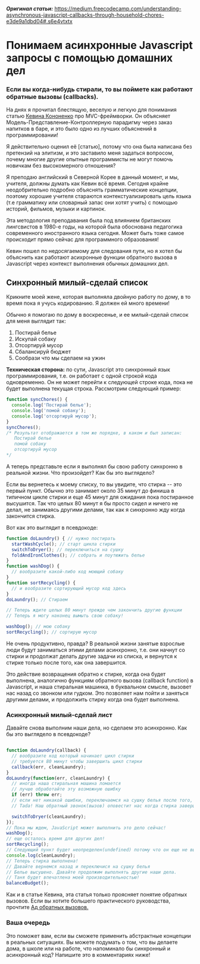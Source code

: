 ***Оригинал статьи:*** https://medium.freecodecamp.com/understanding-asynchronous-javascript-callbacks-through-household-chores-e3de9a1dbd04#.s6e4vtxtx

# Понимаем асинхронные Javascript запросы с помощью домашних дел

### Если вы когда-нибудь стирали, то вы поймете как работают обратные вызовы (callbacks).

На днях я прочитал блестящую, веселую и легкую для понимания статью [Кевина Кононенко](https://medium.com/@kevink) про MVC-фреймворки. Он объясняет Модель-Представление-Контроллерную парадигму через заказ напитков в баре, и это было одно из лучших объяснений в программировании!

Я действительно оценил её [статью], потому что она была написана без претензий на элитизм, и это заставило меня задаться вопросом, почему многие другие опытные программисты не могут помочь новичкам без высокомерного отношения?

Я преподаю английский в Северной Корее в данный момент, и мы, учителя, должны думать как Кевин всё время. Сегодня крайне неодобрительно подробно объяснять грамматические концепции, поэтому хорошие учителя стараются контекстуализировать цель языка (т.е грамматику или словарный запас они хотят учить) с помощью историй, фильмов, музыки и картинок.

Эта методология преподавания была под влиянием британских лингсвистов в 1980-е годы, на которой была обоснована педагогика современного иностранного языка сегодня. Может быть тоже самое происходит прямо сейчас для программного образования!

Кевин пошел по недосягаемому для следования пути, но я хотел бы объяснить как работают асихронные функции обратного вызова в Javascript через контекст выполнения обычных домашних дел.

## Синхронный милый-сделай список

Крикните моей жене, которая выполняла двойную работу по дому, в то время пока я учусь кодированию. Я должен ей много времени!

Обычно я помогаю по дому в воскресенье, и ее милый-сделай список для меня выглядит так:

1. Постирай белье
2. Искупай собаку
3. Отсортируй мусор
4. Сбалансируй бюджет
5. Сообрази что мы сделаем на ужин

**Техническая сторона:** по сути, Javascript это синхронный язык программирования, т.е. он работает с одной строкой кода одновременно. Он не может перейти к следующей строке кода, пока не будет выполнена текущая строка. Рассмотрим следующий пример:

```Javascript
function syncChores() {
  console.log('Постирай белье');
  console.log('помой собаку');
  console.log('отсортируй мусор');
}
syncChores();
/* Результат отображается в том же порядке, в каком и был записан:
   Постирай белье
   помой собаку
   отсортируй мусор
*/

```

А теперь представьте если я выполнял бы свою работу синхронно в реальной жизни. Что произойдет? Как бы это выглядело?

Если вы вернетесь к моему списку, то вы увидите, что стирка -- это первый пункт. Обычно это занимает около 35 минут до финиша в типичном цикле стирки и еще 45 минут для ожидания пока постиранное высушится. Так что целых 80 минут я бы просто сидел и ничего не делал, не занимаясь другими делами, так как я синхронно жду когда закончится стирка.

Вот как это выглядит в псевдокоде:

```Javascript
function doLaundry() { // нужно постирать
  startWashCycle(); // старт цикла стирки
  switchToDryer(); // переключиться на сушку
  foldAndIronClothes(); // собрать и поутюжить белье
}
function washDog() {
  // вообразите какой-либо код моющий собаку
}
function sortRecycling() {
  // и вообразите сортирующий мусор код здесь
}
doLaundry(); // Стираем

// Теперь ждите целых 80 минут прежде чем закончить другие функции
// Теперь я могу наконец вымыть свою собаку!

washDog(); // мою собаку
sortRecycling(); // сортирую мусор

```

Не очень продуктивно, правда? В реальной жизни занятые взрослые люди будут заниматься этими делами асинхронно, т.е. они начнут со стирки и продолжат делать другие задачи из списка, и вернутся к стирке только после того, как она завершится.

Это действие возвращения обратно к стирке, когда она будет выполнена, аналогично функциям обратного вызова (callback function) в Javascript, и наша стиральная машинка, в буквальном смысле, вызовет нас назад со звонком или гудком. Это позволяет нам пойти и заняться другими делами, и продолжить стирку когда она будет выполнена.

###  Асинхронный милый-сделай лист

Давайте снова выполним наши дела, но сделаем это асинхронно. Как бы это выглядело в псевдокоде?

```Javascript

function doLaundry(callback) {
  // вообразите код который начинает цикл стирки
  // требуется 80 минут чтобы завершить цикл стирки
  callback(err, cleanLaundry);
}
doLaundry(function(err, cleanLaundry) {
  // иногда наша стиральная машина ломается
  // лучше обработайте эту возможную ошибку
  if (err) throw err;
  // если нет никакой ошибки, переключаемся на сушку белья после того, как постиралось белье
  // Tada! Наш обратный звонок(вызов) оповестит нас когда стирка завершится!

  switchToDryer(cleanLaundry);
});
// Пока мы ждем, JavaScript может выполнить это дело сейчас!
washDog();
// еще осталось время для других дел!
sortRecycling();
// Следующий пункт будет неопределен(undefined) потому что он еще не выполнен
console.log(cleanLaundry);
// Теперь стирка выполнена!
// Давайте вернемся назад и переключися на сушку белья
// Белье высушено. Давайте продолжим выполнять другие наши дела.
// Таня будет впечатлена моей производительностью!
balanceBudget();

```

Как и в статье Кевина, эта статья только проясняет понятие обратных вызовов. Если вы хотите большего практического руководства, прочтите [Ад обратных вызовов.](http://callbackhell.com/)

### Ваша очередь

Это поможет вам, если вы сможете применить абстрактные концепции в реальных ситуациях. Вы можете подумать о том, что вы делаете дома, в школе или на работе, что напоминало бы синхронный и асинхронный код? Напишите это в комментариях ниже!

